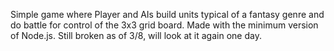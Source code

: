 Simple game where Player and AIs build units typical of a fantasy genre and do battle for control of the 3x3 grid board. Made with the minimum version of Node.js. Still broken as of 3/8, will look at it again one day.
